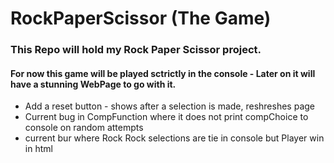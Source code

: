 # RockPaperScissor (The Game)

### This Repo will hold my Rock Paper Scissor project.
#### For now this game will be played sctrictly in the console - Later on it will have a stunning WebPage to go with it.

- Add a reset button - shows after a selection is made, reshreshes page
- Current bug in CompFunction where it does not print compChoice to console on random attempts
- current bur where Rock Rock selections are tie in console but Player win in html
